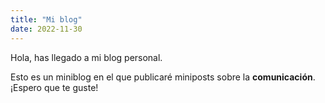 ```yaml
---
title: "Mi blog"
date: 2022-11-30
---
```


Hola, has llegado a mi blog personal. 

Esto es un miniblog en el que publicaré miniposts sobre la **comunicación**. ¡Espero que te guste!


